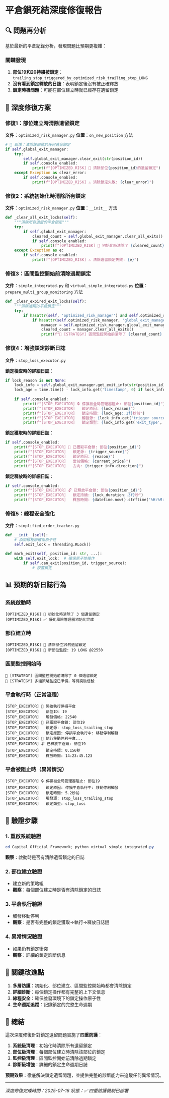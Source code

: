 # 平倉鎖死結深度修復報告

## 🔍 問題再分析

基於最新的平倉紀錄分析，發現問題比預期更複雜：

### 關鍵發現
1. **部位19和20持續被鎖定**：`trailing_stop_triggered_by_optimized_risk_trailing_stop_LONG`
2. **沒有看到鎖定釋放的日誌**：表明鎖定後沒有被正確釋放
3. **鎖定時機問題**：可能在部位建立時就已經存在遺留鎖定

## 🔧 深度修復方案

### 修復1：部位建立時清除遺留鎖定
**文件**：`optimized_risk_manager.py`
**位置**：`on_new_position` 方法

```python
# 🔧 新增：清除該部位的任何遺留鎖定
if self.global_exit_manager:
    try:
        self.global_exit_manager.clear_exit(str(position_id))
        if self.console_enabled:
            print(f"[OPTIMIZED_RISK] 🧹 清除部位{position_id}的遺留鎖定")
    except Exception as clear_error:
        if self.console_enabled:
            print(f"[OPTIMIZED_RISK] ⚠️ 清除鎖定失敗: {clear_error}")
```

### 修復2：系統初始化時清除所有鎖定
**文件**：`optimized_risk_manager.py`
**位置**：`__init__` 方法

```python
def _clear_all_exit_locks(self):
    """清除所有遺留的平倉鎖定"""
    try:
        if self.global_exit_manager:
            cleared_count = self.global_exit_manager.clear_all_exits()
            if self.console_enabled:
                print(f"[OPTIMIZED_RISK] 🧹 初始化時清除了 {cleared_count} 個遺留鎖定")
    except Exception as e:
        if self.console_enabled:
            print(f"[OPTIMIZED_RISK] ⚠️ 清除遺留鎖定失敗: {e}")
```

### 修復3：區間監控開始前清除過期鎖定
**文件**：`simple_integrated.py` 和 `virtual_simple_integrated.py`
**位置**：`prepare_multi_group_monitoring` 方法

```python
def _clear_expired_exit_locks(self):
    """清除過期的平倉鎖定"""
    try:
        if hasattr(self, 'optimized_risk_manager') and self.optimized_risk_manager:
            if hasattr(self.optimized_risk_manager, 'global_exit_manager'):
                manager = self.optimized_risk_manager.global_exit_manager
                cleared_count = manager.clear_all_exits()
                print(f"🧹 [STRATEGY] 區間監控開始前清除了 {cleared_count} 個遺留鎖定")
```

### 修復4：增強鎖定診斷日誌
**文件**：`stop_loss_executor.py`

**鎖定檢查時的詳細日誌**：
```python
if lock_reason is not None:
    lock_info = self.global_exit_manager.get_exit_info(str(position_id))
    lock_age = time.time() - lock_info.get('timestamp', 0) if lock_info else 0
    
    if self.console_enabled:
        print(f"[STOP_EXECUTOR] 🔒 停損被全局管理器阻止: 部位{position_id}")
        print(f"[STOP_EXECUTOR]   鎖定原因: {lock_reason}")
        print(f"[STOP_EXECUTOR]   鎖定時間: {lock_age:.1f}秒前")
        print(f"[STOP_EXECUTOR]   觸發源: {lock_info.get('trigger_source', 'unknown')}")
        print(f"[STOP_EXECUTOR]   鎖定類型: {lock_info.get('exit_type', 'unknown')}")
```

**鎖定獲取時的詳細日誌**：
```python
if self.console_enabled:
    print(f"[STOP_EXECUTOR] 🔐 已獲取平倉鎖: 部位{position_id}")
    print(f"[STOP_EXECUTOR]   鎖定源: {trigger_source}")
    print(f"[STOP_EXECUTOR]   鎖定原因: {reason}")
    print(f"[STOP_EXECUTOR]   當前價格: {current_price}")
    print(f"[STOP_EXECUTOR]   方向: {trigger_info.direction}")
```

**鎖定釋放時的詳細日誌**：
```python
if self.console_enabled:
    print(f"[STOP_EXECUTOR] 🔓 已釋放平倉鎖: 部位{position_id}")
    print(f"[STOP_EXECUTOR]   鎖定持續: {lock_duration:.3f}秒")
    print(f"[STOP_EXECUTOR]   釋放時間: {datetime.now().strftime('%H:%M:%S.%f')[:-3]}")
```

### 修復5：線程安全強化
**文件**：`simplified_order_tracker.py`

```python
def __init__(self):
    # 添加線程鎖確保原子性
    self.exit_lock = threading.RLock()

def mark_exit(self, position_id: str, ...):
    with self.exit_lock:  # 確保原子性操作
        if self.can_exit(position_id, trigger_source):
            # 設置鎖定
```

## 📊 預期的新日誌行為

### 系統啟動時
```
[OPTIMIZED_RISK] 🧹 初始化時清除了 3 個遺留鎖定
[OPTIMIZED_RISK] ✅ 優化風險管理器初始化完成
```

### 部位建立時
```
[OPTIMIZED_RISK] 🧹 清除部位19的遺留鎖定
[OPTIMIZED_RISK] 🎯 新部位監控: 19 LONG @22550
```

### 區間監控開始時
```
🧹 [STRATEGY] 區間監控開始前清除了 0 個遺留鎖定
🎯 [STRATEGY] 多組策略監控已準備，等待突破信號
```

### 平倉執行時（正常流程）
```
[STOP_EXECUTOR] 🚨 開始執行停損平倉
[STOP_EXECUTOR]   部位ID: 19
[STOP_EXECUTOR]   觸發價格: 22540
[STOP_EXECUTOR] 🔐 已獲取平倉鎖: 部位19
[STOP_EXECUTOR]   鎖定源: stop_loss_trailing_stop
[STOP_EXECUTOR]   鎖定原因: 停損平倉執行中: 移動停利觸發
[STOP_EXECUTOR] 🚀 執行移動停利平倉...
[STOP_EXECUTOR] 🔓 已釋放平倉鎖: 部位19
[STOP_EXECUTOR]   鎖定持續: 0.156秒
[STOP_EXECUTOR]   釋放時間: 14:23:45.123
```

### 平倉被阻止時（異常情況）
```
[STOP_EXECUTOR] 🔒 停損被全局管理器阻止: 部位19
[STOP_EXECUTOR]   鎖定原因: 停損平倉執行中: 移動停利觸發
[STOP_EXECUTOR]   鎖定時間: 5.2秒前
[STOP_EXECUTOR]   觸發源: stop_loss_trailing_stop
[STOP_EXECUTOR]   鎖定類型: stop_loss
```

## 🎯 驗證步驟

### 1. 重啟系統驗證
```powershell
cd Capital_Official_Framework; python virtual_simple_integrated.py
```
**觀察**：啟動時是否有清除遺留鎖定的日誌

### 2. 部位建立驗證
- 建立新的策略組
- **觀察**：每個部位建立時是否有清除鎖定的日誌

### 3. 平倉執行驗證
- 觸發移動停利
- **觀察**：是否有完整的鎖定獲取→執行→釋放日誌鏈

### 4. 異常情況驗證
- 如果仍有鎖定衝突
- **觀察**：詳細的鎖定診斷信息

## 🚨 關鍵改進點

1. **多層防護**：初始化、部位建立、區間監控開始時都會清除鎖定
2. **詳細診斷**：每個鎖定操作都有完整的上下文信息
3. **線程安全**：確保並發環境下的鎖定操作原子性
4. **生命週期追蹤**：記錄鎖定的完整生命週期

## 📝 總結

這次深度修復針對鎖定遺留問題實施了**四重防護**：

1. **系統級清理**：初始化時清除所有遺留鎖定
2. **部位級清理**：每個部位建立時清除該部位的鎖定
3. **監控級清理**：區間監控開始前清除過期鎖定
4. **診斷級增強**：詳細的鎖定生命週期日誌

**預期效果**：徹底解決鎖定遺留問題，並提供完整的診斷能力來追蹤任何異常情況。

---
*深度修復完成時間：2025-07-16*
*狀態：✅ 四重防護機制已部署*
